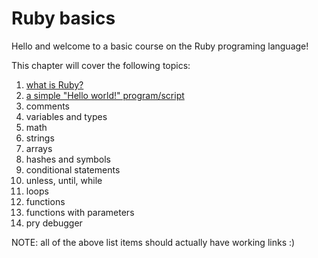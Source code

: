 # Ruby basics

Hello and welcome to a basic course on the Ruby programing language!

This chapter will cover the following topics:

1. [what is Ruby?](what_is_ruby/)
2. [a simple "Hello world!" program/script](hello_world/)
3. comments
4. variables and types
5. math
6. strings
7. arrays
8. hashes and symbols
9. conditional statements
10. unless, until, while
11. loops
12. functions
13. functions with parameters
14. pry debugger

NOTE:
all of the above list items should actually have working links :)
